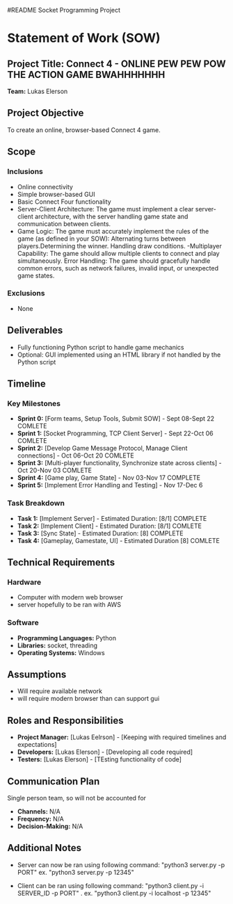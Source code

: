 #README
Socket Programming Project

# Statement of Work (SOW)

## Project Title: Connect 4 - ONLINE PEW PEW POW THE ACTION GAME BWAHHHHHHH

**Team:** Lukas Elerson

## Project Objective
To create an online, browser-based Connect 4 game.

## Scope

### Inclusions
- Online connectivity
- Simple browser-based GUI
- Basic Connect Four functionality
- Server-Client Architecture: The game must implement a clear server-client architecture, with the server handling game state and communication between clients.
- Game Logic: The game must accurately implement the rules of the game (as defined in your SOW):
Alternating turns between players.Determining the winner.
Handling draw conditions.
-Multiplayer Capability: The game should allow multiple clients to connect and play simultaneously.
Error Handling: The game should gracefully handle common errors, such as network failures, invalid input, or unexpected game states.

### Exclusions
- None

## Deliverables
- Fully functioning Python script to handle game mechanics
- Optional: GUI implemented using an HTML library if not handled by the Python script

## Timeline

### Key Milestones
- **Sprint 0:** [Form teams, Setup Tools, Submit SOW] - Sept 08-Sept 22 COMLETE
- **Sprint 1:** [Socket Programming, TCP Client Server] -  Sept 22-Oct 06 COMLETE
- **Sprint 2:** [Develop Game Message Protocol, Manage Client connections] -  Oct 06-Oct 20 COMLETE
- **Sprint 3:** [Multi-player functionality, Synchronize state across clients] - Oct 20-Nov 03 COMLETE
- **Sprint 4:** [Game play, Game State] - Nov 03-Nov 17 COMPLETE
- **Sprint 5:** [Implement Error Handling and Testing] - Nov 17-Dec 6 

### Task Breakdown
- **Task 1:** [Implement Server] - Estimated Duration: [8/1]  COMPLETE
- **Task 2:** [Implement Client] - Estimated Duration: [8/1]  COMLETE
- **Task 3:** [Sync State] - Estimated Duration: [8]  COMPLETE
- **Task 4:** [Gameplay, Gamestate, UI] - Estimated Duration [8] COMLETE

## Technical Requirements

### Hardware
- Computer with modern web browser
- server hopefully to be ran with AWS 

### Software
- **Programming Languages:** Python
- **Libraries:** socket, threading
- **Operating Systems:** Windows

## Assumptions
- Will require available network
- will require modern browser than can support gui

## Roles and Responsibilities
- **Project Manager:** [Lukas Eelrson] - [Keeping with required timelines and expectations]
- **Developers:** [Lukas Elerson] - [Developing all code required]
- **Testers:** [Lukas Elerson] - [TEsting functionality of code]

## Communication Plan
Single person team, so will not be accounted for
- **Channels:** N/A
- **Frequency:** N/A
- **Decision-Making:** N/A

## Additional Notes
- Server can now be ran using following command:
    "python3 server.py -p PORT" 
    ex. "python3 server.py -p 12345"

- Client can be ran using following command:
    "python3 client.py -i SERVER_ID -p PORT" .
    ex. "python3 client.py -i localhost -p 12345"




